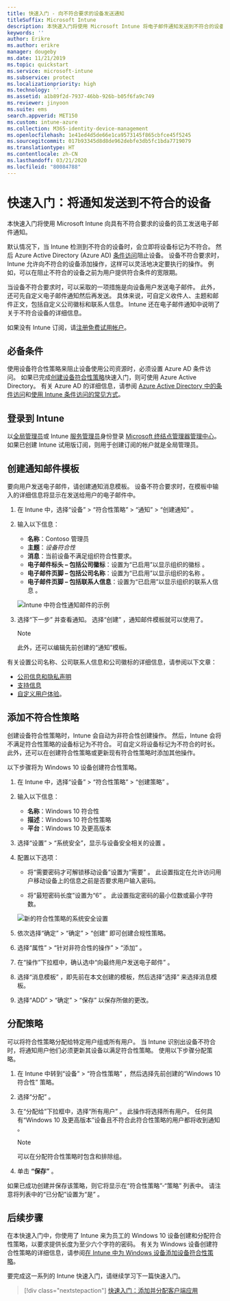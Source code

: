 ```yaml
---
title: 快速入门 - 向不符合要求的设备发送通知
titleSuffix: Microsoft Intune
description: 本快速入门将使用 Microsoft Intune 将电子邮件通知发送到不符合的设备。
keywords: ''
author: Erikre
ms.author: erikre
manager: dougeby
ms.date: 11/21/2019
ms.topic: quickstart
ms.service: microsoft-intune
ms.subservice: protect
ms.localizationpriority: high
ms.technology: ''
ms.assetid: a1b89f2d-7937-46bb-926b-b05f6fa9c749
ms.reviewer: jinyoon
ms.suite: ems
search.appverid: MET150
ms.custom: intune-azure
ms.collection: M365-identity-device-management
ms.openlocfilehash: 1e41ed4d5de66e1ca9573145f865cbfce45f5245
ms.sourcegitcommit: 017b93345d8d8de962debfe3db5fc1bda7719079
ms.translationtype: HT
ms.contentlocale: zh-CN
ms.lasthandoff: 03/21/2020
ms.locfileid: "80084788"
---
```

# <a name="quickstart-send-notifications-to-noncompliant-devices"></a>快速入门：将通知发送到不符合的设备

本快速入门将使用 Microsoft Intune 向具有不符合要求的设备的员工发送电子邮件通知。

默认情况下，当 Intune 检测到不符合的设备时，会立即将设备标记为不符合。 然后 Azure Active Directory (Azure AD) [条件访问](https://docs.microsoft.com/azure/active-directory/active-directory-conditional-access-azure-portal)阻止设备。 设备不符合要求时，Intune 允许向不符合的设备添加操作，这样可以灵活地决定要执行的操作。 例如，可以在阻止不符合的设备之前为用户提供符合条件的宽限期。

当设备不符合要求时，可以采取的一项措施是向设备用户发送电子邮件。 此外，还可先自定义电子邮件通知然后再发送。 具体来说，可自定义收件人、主题和邮件正文，包括自定义公司徽标和联系人信息。 Intune 还在电子邮件通知中说明了关于不符合设备的详细信息。

如果没有 Intune 订阅，请[注册免费试用帐户](../fundamentals/free-trial-sign-up.md)。

## <a name="prerequisites"></a>必备条件

使用设备符合性策略来阻止设备使用公司资源时，必须设置 Azure AD 条件访问。 如果已完成[创建设备符合性策略](quickstart-set-password-length-android.md)快速入门，则可使用 Azure Active Directory。 有关 Azure AD 的详细信息，请参阅 [Azure Active Directory 中的条件访问](https://docs.microsoft.com/azure/active-directory/active-directory-conditional-access-azure-portal)和[使用 Intune 条件访问的常见方式](../protect/conditional-access-intune-common-ways-use.md)。

## <a name="sign-in-to-intune"></a>登录到 Intune

以[全局管理员](../fundamentals/users-add.md#types-of-administrators)或 Intune [服务管理员](../fundamentals/users-add.md#types-of-administrators)身份登录 [Microsoft 终结点管理器管理中心](https://go.microsoft.com/fwlink/?linkid=2109431)。 如果已创建 Intune 试用版订阅，则用于创建订阅的帐户就是全局管理员。

## <a name="create-a-notification-message-template"></a>创建通知邮件模板

要向用户发送电子邮件，请创建通知消息模板。 设备不符合要求时，在模板中输入的详细信息将显示在发送给用户的电子邮件中。

1. 在 Intune 中，选择“设备”   > “符合性策略”   > “通知”   > “创建通知”  。
2. 输入以下信息：

   - **名称**：Contoso 管理员 
   - **主题**：*设备符合性*
   - **消息**：当前设备不满足组织符合性要求。 
   - **电子邮件标头 – 包括公司徽标**：设置为“已启用”以显示组织的徽标  。
   - **电子邮件页脚 – 包括公司名称**：设置为“已启用”以显示组织的名称  。
   - **电子邮件页脚 – 包括联系人信息**：设置为“已启用”以显示组织的联系人信息  。

   ![Intune 中符合性通知邮件的示例](./media/quickstart-send-notification/quickstart-send-notification-01.png)

3. 选择“下一步”  并查看通知。 选择“创建”  ，通知邮件模板就可以使用了。

   > [!NOTE]
   > 此外，还可以编辑先前创建的“通知”模板。

有关设置公司名称、公司联系人信息和公司徽标的详细信息，请参阅以下文章：

- [公司信息和隐私声明](../apps/company-portal-app.md#configuration)
- [支持信息](../apps/company-portal-app.md#support-information)
- [自定义用户体验](../apps/company-portal-app.md#customizing-the-user-experience)。

## <a name="add-a-noncompliance-policy"></a>添加不符合性策略

创建设备符合性策略时，Intune 会自动为非符合性创建操作。 然后，Intune 会将不满足符合性策略的设备标记为不符合。 可自定义将设备标记为不符合的时长。 此外，还可以在创建符合性策略或更新现有符合性策略时添加其他操作。

以下步骤将为 Windows 10 设备创建符合性策略。

1. 在 Intune 中，选择“设备”   > “符合性策略”   > “创建策略”  。

2. 输入以下信息：

   - **名称**：Windows 10 符合性 
   - **描述**：Windows 10 符合性策略 
   - **平台**：Windows 10 及更高版本

3. 选择“设置” > “系统安全”，显示与设备安全相关的设置   。

4. 配置以下选项：

   - 将“需要密码才可解锁移动设备”设置为“需要”   。 此设置指定在允许访问用户移动设备上的信息之前是否要求用户输入密码。

   - 将“最短密码长度”设置为“6”   。 此设置指定密码的最小位数或最小字符数。

   ![新的符合性策略的系统安全设置](./media/quickstart-send-notification/system-security-settings-01.png)

5. 依次选择“确定”   > “确定”   > “创建”  即可创建合规性策略。

6. 选择“属性” > “针对非符合性的操作” > “添加”    。

7. 在“操作”下拉框中，确认选中“向最终用户发送电子邮件”   。

8. 选择“消息模板”  ，即先前在本文创建的模板，然后选择“选择”  来选择消息模板。

9. 选择“ADD”   > “确定”   > “保存”  以保存所做的更改。

## <a name="assign-the-policy"></a>分配策略

可以将符合性策略分配给特定用户组或所有用户。 当 Intune 识别出设备不符合时，将通知用户他们必须更新其设备以满足符合性策略。 使用以下步骤分配策略。

1. 在 Intune 中转到“设备”   > “符合性策略”  ，然后选择先前创建的“Windows 10 符合性”  策略。

2. 选择“分配”  。

3. 在“分配给”下拉框中，选择“所有用户”   。 此操作将选择所有用户。 任何具有“Windows 10 及更高版本”设备且不符合此符合性策略的用户都将收到通知  。

    > [!NOTE]
    > 可以在分配符合性策略时包含和排除组。

4. 单击 **“保存”** 。

如果已成功创建并保存该策略，则它将显示在“符合性策略”-“策略”  列表中。 请注意将列表中的“已分配”设置为“是”   。

## <a name="next-steps"></a>后续步骤

在本快速入门中，你使用了 Intune 来为员工的 Windows 10 设备创建和分配符合性策略，以要求提供长度为至少六个字符的密码。 有关为 Windows 设备创建符合性策略的详细信息，请参阅[在 Intune 中为 Windows 设备添加设备符合性策略](compliance-policy-create-windows.md)。

要完成这一系列的 Intune 快速入门，请继续学习下一篇快速入门。

> [!div class="nextstepaction"]
> [快速入门：添加并分配客户端应用](../apps/quickstart-add-assign-app.md)

